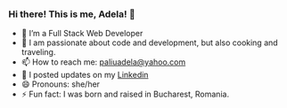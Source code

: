 ### Hi there! This is me, Adela! 👋

<!--
**adelazalewski/adelazalewski** is a ✨ _special_ ✨ repository because its `README.md` (this file) appears on your GitHub profile.

Here are some ideas to get you started:
- 💬 Ask me about ...
- 🔭 I’m currently working on my Full Stack Certificate through Lambda School.
- 🤔 I’m looking for help with ...
-->

- 🌱 I’m a Full Stack Web Developer
- 👯 I am passionate about code and development, but also cooking and traveling.
- 📫 How to reach me: paliuadela@yahoo.com
- 💬 I posted updates on my [Linkedin](https://www.linkedin.com/in/adela-zalewski/)
- 😄 Pronouns: she/her
- ⚡ Fun fact: I was born and raised in Bucharest, Romania.

